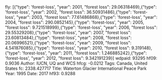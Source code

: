 fly: [{"type": 'forest-loss', "year": 2001, "forest loss": 29.06318469},{"type": 'forest-loss', "year": 2002, "forest loss": 36.50931486},{"type": 'forest-loss', "year": 2003, "forest loss": 77.61486868},{"type": 'forest-loss', "year": 2004, "forest loss": 290.0852145},{"type": 'forest-loss', "year": 2005, "forest loss": 9.721518999},{"type": 'forest-loss', "year": 2006, "forest loss": 29.55329208},{"type": 'forest-loss', "year": 2007, "forest loss": 23.60813484},{"type": 'forest-loss', "year": 2008, "forest loss": 20.06996521},{"type": 'forest-loss', "year": 2009, "forest loss": 4.541876085},{"type": 'forest-loss', "year": 2010, "forest loss": 9.319148},{"type": 'forest-loss', "year": 2011, "forest loss": 1.246885242},{"type": 'forest-loss', "year": 2012, "forest loss": 9.342191239}]
wdpaid: 93295
hf09: 0.9036
Author: IUCN, UQ and WCS
hfcg: -0.0212
Tags: Canada, United States
fc: 2338.427717
Title: Waterton Glacier International Peace Park
Year: 1995
Date: 2017
hf93: 0.9288
